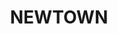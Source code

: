 ---
lastmod: '2025-04-06T06:05:20+00:00'
latitude: -33.900649
layout: suburb
longitude: 151.175354
postcode: '2042'
state: NSW
title: NEWTOWN
url: /nsw/newtown/
---